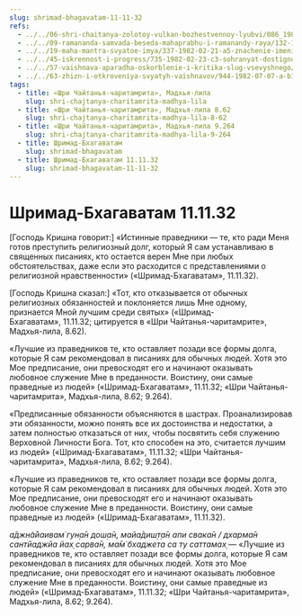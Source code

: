```yaml
---
slug: shrimad-bhagavatam-11-11-32
refs:
  - ../../06-shri-chaitanya-zolotoy-vulkan-bozhestvennoy-lyubvi/086_1982-02-18-a5_sridharmj_sokrovenniy_dar_mahaprabhu.md
  - ../../09-ramananda-samvada-beseda-mahaprabhu-i-ramanandy-raya/132-1983-07-08-a2-kratkij-obzor-ramananda-samvady.md
  - ../../19-maha-mantra-svyatoe-imya/337-1982-02-21-a5-znachenie-imeni-rama-v-maha-mantre.md
  - ../../45-iskrennost-i-progress/735-1982-02-23-c3-sohranyat-dostignutoe-polozhenie-i-dvigatsya-vpered.md
  - ../../57-vaishnava-aparadha-oskorblenie-i-kritika-slug-vsevyshnego/861-1982-05-11-b6-c1-put-prevyshe-pravednosti-stihi-9-30-31-bhagavad-gity.md
  - ../../63-zhizn-i-otkroveniya-svyatyh-vaishnavov/944-1982-07-07-a-b1-b3-zhizn-sanatany-gosvami.md
tags:
  - title: «Шри Чайтанья-чаритамрита», Мадхья-лила
    slug: shri-chajtanya-charitamrita-madhya-lila
  - title: «Шри Чайтанья-чаритамрита», Мадхья-лила 8.62
    slug: shri-chajtanya-charitamrita-madhya-lila-8-62
  - title: «Шри Чайтанья-чаритамрита», Мадхья-лила 9.264
    slug: shri-chajtanya-charitamrita-madhya-lila-9-264
  - title: Шримад-Бхагаватам
    slug: shrimad-bhagavatam
  - title: Шримад-Бхагаватам 11.11.32
    slug: shrimad-bhagavatam-11-11-32
---
```


# Шримад-Бхагаватам 11.11.32

[Господь Кришна говорит:] «Истинные праведники — те, кто ради Меня готов преступить религиозный долг, который Я сам устанавливаю в священных писаниях, кто остается верен Мне при любых обстоятельствах, даже если это расходится с представлениями о религиозной нравственности» («Шримад-Бхагаватам», 11.11.32).

[Господь Кришна сказал:] «Тот, кто отказывается от обычных религиозных обязанностей и поклоняется лишь Мне одному, признается Мной лучшим среди святых» («Шримад-Бхагаватам», 11.11.32; цитируется в «Шри Чайтанья-чаритамрите», Мадхья-лила, 8.62).

«Лучшие из праведников те, кто оставляет позади все формы долга, которые Я сам рекомендовал в писаниях для обычных людей. Хотя это Мое предписание, они превосходят его и начинают оказывать любовное служение Мне в преданности. Воистину, они самые праведные из людей» («Шримад-Бхагаватам», 11.11.32; «Шри Чайтанья-чаритамрита», Мадхья-лила, 8.62; 9.264).

«Предписанные обязанности объясняются в шастрах. Проанализировав эти обязанности, можно понять все их достоинства и недостатки, а затем полностью отказаться от них, чтобы посвятить себя служению Верховной Личности Бога. Тот, кто способен на это, считается лучшим из людей» («Шримад-Бхагаватам», 11.11.32; «Шри Чайтанья-чаритамрита», Мадхья-лила, 8.62; 9.264).

«Лучшие из праведников те, кто оставляет позади все формы долга, которые Я сам рекомендовал в писаниях для обычных людей. Хотя это Мое предписание, они превосходят его и начинают оказывать любовное служение Мне в преданности. Воистину, они самые праведные из людей» («Шримад-Бхагаватам», 11.11.32).

*а̄джн̃а̄йаивам̇ гун̣а̄н дош̣а̄н, майа̄диш̣т̣а̄н апи свака̄н / дхарма̄н сантйаджйа йах̣ сарва̄н, ма̄м̇ бхаджета са ту саттамах̣* — «Лучшие из праведников те, кто оставляет позади все формы долга, которые Я сам рекомендовал в писаниях для обычных людей. Хотя это Мое предписание, они превосходят его и начинают оказывать любовное служение Мне в преданности. Воистину, они самые праведные из людей» («Шримад-Бхагаватам», 11.11.32; «Шри Чайтанья-чаритамрита», Мадхья-лила, 8.62; 9.264).

